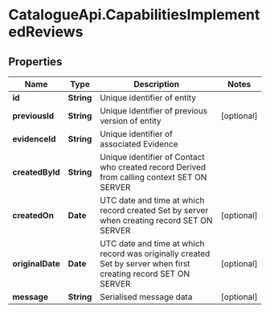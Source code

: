 # CatalogueApi.CapabilitiesImplementedReviews

## Properties
Name | Type | Description | Notes
------------ | ------------- | ------------- | -------------
**id** | **String** | Unique identifier of entity | 
**previousId** | **String** | Unique identifier of previous version of entity | [optional] 
**evidenceId** | **String** | Unique identifier of associated Evidence | 
**createdById** | **String** | Unique identifier of Contact who created record  Derived from calling context  SET ON SERVER | 
**createdOn** | **Date** | UTC date and time at which record created  Set by server when creating record  SET ON SERVER | [optional] 
**originalDate** | **Date** | UTC date and time at which record was originally created  Set by server when first creating record  SET ON SERVER | [optional] 
**message** | **String** | Serialised message data | [optional] 


